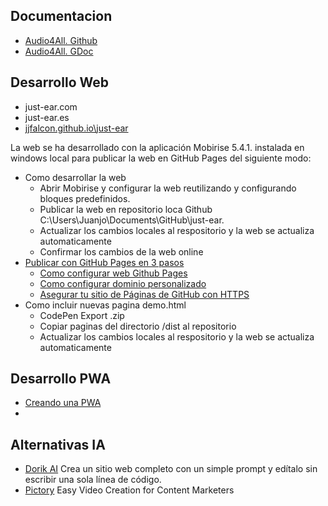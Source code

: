 ## Documentacion
* [Audio4All. Github](https://github.com/jjfalcon/audio4all)
* [Audio4All. GDoc](https://docs.google.com/document/d/13JUlC1VgptD5VK8GWAdmD2NwdDkSg-sWnS76Zp7Mqps/edit#heading=h.dnvma06n7yae)

## Desarrollo Web
* just-ear.com
* just-ear.es
* [jjfalcon.github.io\just-ear](https://jjfalcon.github.io/just-ear/)

La web se ha desarrollado con la aplicación Mobirise 5.4.1. instalada en windows local para publicar la web en GitHub Pages del siguiente modo:
* Como desarrollar la web
  * Abrir Mobirise y configurar la web reutilizando y configurando bloques predefinidos.
  * Publicar la web en repositorio loca Github C:\Users\Juanjo\Documents\GitHub\just-ear.
  * Actualizar los cambios locales al respositorio y la web se actualiza automaticamente
  * Confirmar los cambios de la web online
* [Publicar con GitHub Pages en 3 pasos](https://github.blog/2016-12-09-publishing-with-github-pages-now-as-easy-as-1-2-3/)
  * [Como configurar web Github Pages]()
  * [Como configurar dominio personalizado](https://docs.github.com/es/pages/configuring-a-custom-domain-for-your-github-pages-site/managing-a-custom-domain-for-your-github-pages-site)
  * [Asegurar tu sitio de Páginas de GitHub con HTTPS](https://docs.github.com/es/pages/configuring-a-custom-domain-for-your-github-pages-site/managing-a-custom-domain-for-your-github-pages-site)
* Como incluir nuevas pagina demo.html
  * CodePen Export .zip
  * Copiar paginas del directorio /dist al repositorio
  * Actualizar los cambios locales al respositorio y la web se actualiza automaticamente
 
## Desarrollo PWA
* [Creando una PWA](https://www.youtube.com/watch?v=HZURIHU92ks&ab_channel=KevinDavila) 
* 

## Alternativas IA
* [Dorik AI](https://dorik.com/) Crea un sitio web completo con un simple prompt y edítalo sin escribir una sola línea de código.
* [Pictory](https://pictory.ai/) Easy Video Creation for Content Marketers
